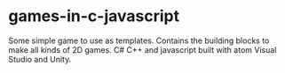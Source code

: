 # games-in-c-javascript
Some simple game to use as templates. Contains the building blocks to make all kinds of 2D games.
C# C++ and javascript
built with atom Visual Studio and Unity.
